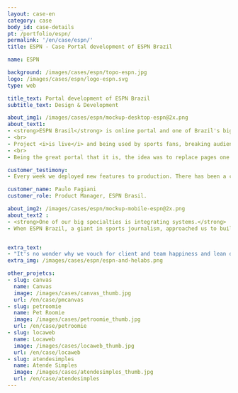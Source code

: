```yaml
---
layout: case-en
category: case
body_id: case-details
pt: /portfolio/espn/
permalink: '/en/case/espn/'
title: ESPN - Case Portal development of ESPN Brazil

name: ESPN

background: /images/cases/espn/topo-espn.jpg
logo: /images/cases/espn/logo-espn.svg
type: web

title_text: Portal development of ESPN Brazil
subtitle_text: Design & Development

about_img1: /images/cases/espn/mockup-desktop-espn@2x.png
about_text1:
- <strong>ESPN Brasil</strong> is online portal and one of Brazil's biggest cable television sports channel. With a responsive version, it solved several problems for mobile users, as they couldn't access the portal from their devices.
- <br>
- Project <i>is live</i> and being used by sports fans, breaking audience records in the first month after launch.
- <br>
- Being the great portal that it is, the idea was to replace pages one by one so users wouldn't feel the change. The portal today has 100% support for mobile devices.

customer_testimony:
- Every week we deployed new features to production. There has been a couple of partners in the IT community helping ESPN maintain the fast-paced editorial rhythm and HE:labs is one of these companies.

customer_name: Paulo Fagiani
customer_role: Product Manager, ESPN Brasil.

about_img2: /images/cases/espn/mockup-mobile-espn@2x.png
about_text2 :
- <strong>One of our big specialties is integrating systems.</strong>
- When ESPN Brazil, a giant in sports journalism, approached us to build their first mobile portal, it was a a huge chance to write some history. We ended up developing and integrating an entirely new mobile application within their existing CMS system in record time.


extra_text:
- "It's no wonder why we vouch for client and team happiness and lean deliveries that work perfectly."
extra_img: /images/cases/espn/espn-and-helabs.png

other_projetcs:
- slug: canvas
  name: Canvas
  image: /images/cases/canvas_thumb.jpg
  url: /en/case/pmcanvas
- slug: petroomie
  name: Pet Roomie
  image: /images/cases/petroomie_thumb.jpg
  url: /en/case/petroomie
- slug: locaweb
  name: Locaweb
  image: /images/cases/locaweb_thumb.jpg
  url: /en/case/locaweb
- slug: atendesimples
  name: Atende Simples
  image: /images/cases/atendesimples_thumb.jpg
  url: /en/case/atendesimples
---
```

